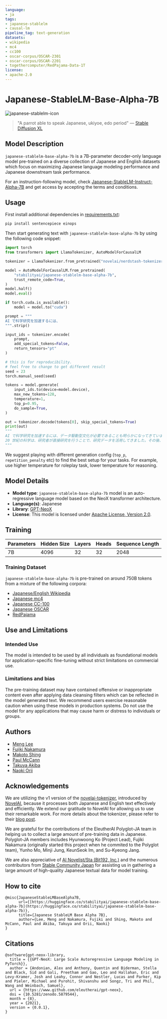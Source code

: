 ```yaml
---
language:
- ja
tags:
- japanese-stablelm
- causal-lm
pipeline_tag: text-generation
datasets:
- wikipedia
- mc4
- cc100
- oscar-corpus/OSCAR-2301
- oscar-corpus/OSCAR-2201
- togethercomputer/RedPajama-Data-1T
license:
- apache-2.0
---
```


# Japanese-StableLM-Base-Alpha-7B

![japanese-stablelm-icon](./japanese-stablelm-parrot.jpg)

> "A parrot able to speak Japanese, ukiyoe, edo period" — [Stable Diffusion XL](https://clipdrop.co/stable-diffusion)

## Model Description

`japanese-stablelm-base-alpha-7b` is a 7B-parameter decoder-only language model pre-trained on a diverse collection of Japanese and English datasets which focus on maximizing Japanese language modeling performance and Japanese downstream task performance.

For an instruction-following model, check [Japanese-StableLM-Instruct-Alpha-7B](https://huggingface.co/stabilityai/japanese-stablelm-instruct-alpha-7b) and get access by accepting the terms and conditions.

## Usage

First install additional dependencies in [requirements.txt](./requirements.txt):

```sh
pip install sentencepiece einops
```

Then start generating text with `japanese-stablelm-base-alpha-7b` by using the following code snippet:

```python
import torch
from transformers import LlamaTokenizer, AutoModelForCausalLM

tokenizer = LlamaTokenizer.from_pretrained("novelai/nerdstash-tokenizer-v1", additional_special_tokens=['▁▁'])

model = AutoModelForCausalLM.from_pretrained(
    "stabilityai/japanese-stablelm-base-alpha-7b",
    trust_remote_code=True,
)
model.half()
model.eval()

if torch.cuda.is_available():
    model = model.to("cuda")

prompt = """
AI で科学研究を加速するには、
""".strip()

input_ids = tokenizer.encode(
    prompt,
    add_special_tokens=False,
    return_tensors="pt"
)

# this is for reproducibility.
# feel free to change to get different result
seed = 23  
torch.manual_seed(seed)

tokens = model.generate(
    input_ids.to(device=model.device),
    max_new_tokens=128,
    temperature=1,
    top_p=0.95,
    do_sample=True,
)

out = tokenizer.decode(tokens[0], skip_special_tokens=True)
print(out)
"""
AI で科学研究を加速するには、データ駆動型文化が必要であることも明らかになってきています。研究のあらゆる側面で、データがより重要になっているのです。
20 世紀の科学は、研究者が直接研究を行うことで、研究データを活用してきました。その後、多くの科学分野ではデータは手動で分析されるようになったものの、これらの方法には多大なコストと労力がかかることが分かりました。 そこで、多くの研究者や研究者グループは、より効率的な手法を開発し、研究の規模を拡大してきました。21 世紀になると、研究者が手動で実施する必要のある研究は、その大部分を研究者が自動化できるようになりました。
"""
```

We suggest playing with different generation config (`top_p`, `repetition_penalty` etc) to find the best setup for your tasks. For example, use higher temperature for roleplay task, lower temperature for reasoning.

## Model Details

* **Model type**: `japanese-stablelm-base-alpha-7b` model is an auto-regressive language model based on the NeoX transformer architecture.
* **Language(s)**: Japanese
* **Library**: [GPT-NeoX](https://github.com/EleutherAI/gpt-neox)
* **License**: This model is licensed under [Apache License, Version 2.0](https://www.apache.org/licenses/LICENSE-2.0).


## Training

| Parameters | Hidden Size | Layers | Heads | Sequence Length |
|------------|-------------|--------|-------|-----------------|
| 7B         | 4096        | 32     | 32    | 2048            |

### Training Dataset

`japanese-stablelm-base-alpha-7b` is pre-trained on around 750B tokens from a mixture of the following corpora:

- [Japanese/English Wikipedia](https://dumps.wikimedia.org/other/cirrussearch)
- [Japanese mc4](https://huggingface.co/datasets/mc4)
- [Japanese CC-100](http://data.statmt.org/cc-100/ja.txt.xz)
- [Japanese OSCAR](https://oscar-project.github.io/documentation/)
- [RedPajama](https://huggingface.co/datasets/togethercomputer/RedPajama-Data-1T)

## Use and Limitations

### Intended Use

The model is intended to be used by all individuals as foundational models for application-specific fine-tuning without strict limitations on commercial use.

### Limitations and bias

The pre-training dataset may have contained offensive or inappropriate content even after applying data cleansing filters which can be reflected in the model generated text. We recommend users exercise reasonable caution when using these models in production systems. Do not use the model for any applications that may cause harm or distress to individuals or groups.

## Authors
- [Meng Lee](https://huggingface.co/leemeng)
- [Fujiki Nakamura](https://huggingface.co/fujiki)
- [Makoto Shing](https://huggingface.co/mkshing)
- [Paul McCann](https://huggingface.co/polm-stability)
- [Takuya Akiba](https://huggingface.co/iwiwi)
- [Naoki Orii](https://huggingface.co/mrorii)

## Acknowledgements

We are utilizing the v1 version of the [novelai-tokenizer](https://github.com/NovelAI/novelai-tokenizer), introduced by [NovelAI](https://novelai.net/), because it processes both Japanese and English text effectively and efficiently. We extend our gratitude to NovelAI for allowing us to use their remarkable work. For more details about the tokenizer, please refer to their [blog post](https://blog.novelai.net/novelais-new-llm-tokenizer-5bc140e17642).

We are grateful for the contributions of the EleutherAI Polyglot-JA team in helping us to collect a large amount of pre-training data in Japanese. Polyglot-JA members includes Hyunwoong Ko (Project Lead), Fujiki Nakamura (originally started this project when he commited to the Polyglot team), Yunho Mo, Minji Jung, KeunSeok Im, and Su-Kyeong Jang.

We are also appreciative of [AI Novelist/Sta (Bit192, Inc.)](https://ai-novel.com/index.php) and the numerous contributors from [Stable Community Japan](https://discord.gg/VPrcE475HB) for assisting us in gathering a large amount of high-quality Japanese textual data for model training.

## How to cite
```
@misc{JapaneseStableLMBaseAlpha7B, 
      url={[https://huggingface.co/stabilityai/japanese-stablelm-base-alpha-7b](https://huggingface.co/stabilityai/japanese-stablelm-base-alpha-7b)}, 
      title={Japanese StableLM Base Alpha 7B}, 
      author={Lee, Meng and Nakamura, Fujiki and Shing, Makoto and McCann, Paul and Akiba, Takuya and Orii, Naoki}
}
```

## Citations

```bibtext
@software{gpt-neox-library,
  title = {{GPT-NeoX: Large Scale Autoregressive Language Modeling in PyTorch}},
  author = {Andonian, Alex and Anthony, Quentin and Biderman, Stella and Black, Sid and Gali, Preetham and Gao, Leo and Hallahan, Eric and Levy-Kramer, Josh and Leahy, Connor and Nestler, Lucas and Parker, Kip and Pieler, Michael and Purohit, Shivanshu and Songz, Tri and Phil, Wang and Weinbach, Samuel},
  url = {https://www.github.com/eleutherai/gpt-neox},
  doi = {10.5281/zenodo.5879544},
  month = {8},
  year = {2021},
  version = {0.0.1},
}
```